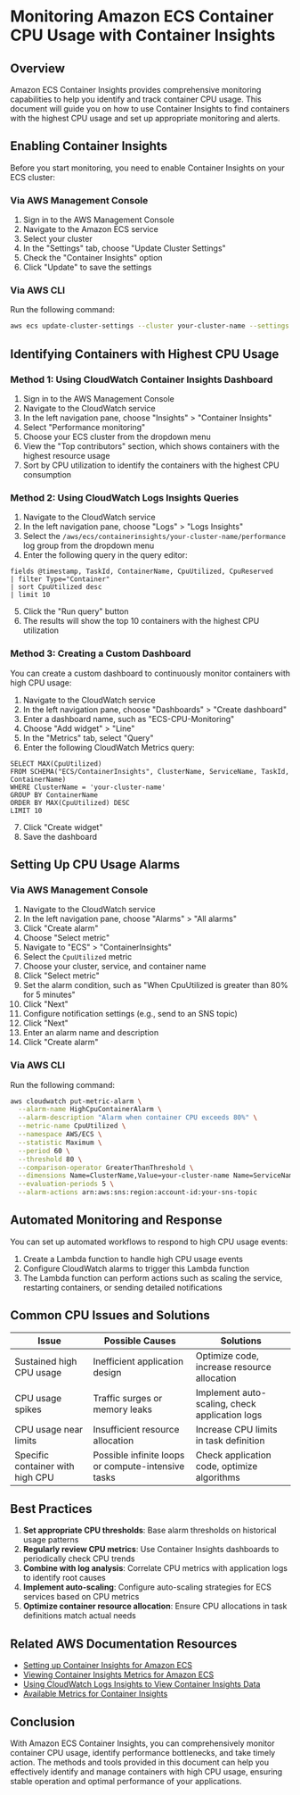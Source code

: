 # Monitoring Amazon ECS Container CPU Usage with Container Insights

## Overview

Amazon ECS Container Insights provides comprehensive monitoring capabilities to help you identify and track container CPU usage. This document will guide you on how to use Container Insights to find containers with the highest CPU usage and set up appropriate monitoring and alerts.

## Enabling Container Insights

Before you start monitoring, you need to enable Container Insights on your ECS cluster:

### Via AWS Management Console

1. Sign in to the AWS Management Console
2. Navigate to the Amazon ECS service
3. Select your cluster
4. In the "Settings" tab, choose "Update Cluster Settings"
5. Check the "Container Insights" option
6. Click "Update" to save the settings

### Via AWS CLI

Run the following command:

```bash
aws ecs update-cluster-settings --cluster your-cluster-name --settings name=containerInsights,value=enabled
```

## Identifying Containers with Highest CPU Usage

### Method 1: Using CloudWatch Container Insights Dashboard

1. Sign in to the AWS Management Console
2. Navigate to the CloudWatch service
3. In the left navigation pane, choose "Insights" > "Container Insights"
4. Select "Performance monitoring"
5. Choose your ECS cluster from the dropdown menu
6. View the "Top contributors" section, which shows containers with the highest resource usage
7. Sort by CPU utilization to identify the containers with the highest CPU consumption

### Method 2: Using CloudWatch Logs Insights Queries

1. Navigate to the CloudWatch service
2. In the left navigation pane, choose "Logs" > "Logs Insights"
3. Select the `/aws/ecs/containerinsights/your-cluster-name/performance` log group from the dropdown menu
4. Enter the following query in the query editor:

```
fields @timestamp, TaskId, ContainerName, CpuUtilized, CpuReserved
| filter Type="Container"
| sort CpuUtilized desc
| limit 10
```

5. Click the "Run query" button
6. The results will show the top 10 containers with the highest CPU utilization

### Method 3: Creating a Custom Dashboard

You can create a custom dashboard to continuously monitor containers with high CPU usage:

1. Navigate to the CloudWatch service
2. In the left navigation pane, choose "Dashboards" > "Create dashboard"
3. Enter a dashboard name, such as "ECS-CPU-Monitoring"
4. Choose "Add widget" > "Line"
5. In the "Metrics" tab, select "Query"
6. Enter the following CloudWatch Metrics query:

```
SELECT MAX(CpuUtilized) 
FROM SCHEMA("ECS/ContainerInsights", ClusterName, ServiceName, TaskId, ContainerName) 
WHERE ClusterName = 'your-cluster-name'
GROUP BY ContainerName
ORDER BY MAX(CpuUtilized) DESC
LIMIT 10
```

7. Click "Create widget"
8. Save the dashboard

## Setting Up CPU Usage Alarms

### Via AWS Management Console

1. Navigate to the CloudWatch service
2. In the left navigation pane, choose "Alarms" > "All alarms"
3. Click "Create alarm"
4. Choose "Select metric"
5. Navigate to "ECS" > "ContainerInsights"
6. Select the `CpuUtilized` metric
7. Choose your cluster, service, and container name
8. Click "Select metric"
9. Set the alarm condition, such as "When CpuUtilized is greater than 80% for 5 minutes"
10. Click "Next"
11. Configure notification settings (e.g., send to an SNS topic)
12. Click "Next"
13. Enter an alarm name and description
14. Click "Create alarm"

### Via AWS CLI

Run the following command:

```bash
aws cloudwatch put-metric-alarm \
  --alarm-name HighCpuContainerAlarm \
  --alarm-description "Alarm when container CPU exceeds 80%" \
  --metric-name CpuUtilized \
  --namespace AWS/ECS \
  --statistic Maximum \
  --period 60 \
  --threshold 80 \
  --comparison-operator GreaterThanThreshold \
  --dimensions Name=ClusterName,Value=your-cluster-name Name=ServiceName,Value=your-service-name \
  --evaluation-periods 5 \
  --alarm-actions arn:aws:sns:region:account-id:your-sns-topic
```

## Automated Monitoring and Response

You can set up automated workflows to respond to high CPU usage events:

1. Create a Lambda function to handle high CPU usage events
2. Configure CloudWatch alarms to trigger this Lambda function
3. The Lambda function can perform actions such as scaling the service, restarting containers, or sending detailed notifications

## Common CPU Issues and Solutions

| Issue | Possible Causes | Solutions |
|-------|----------------|-----------|
| Sustained high CPU usage | Inefficient application design | Optimize code, increase resource allocation |
| CPU usage spikes | Traffic surges or memory leaks | Implement auto-scaling, check application logs |
| CPU usage near limits | Insufficient resource allocation | Increase CPU limits in task definition |
| Specific container with high CPU | Possible infinite loops or compute-intensive tasks | Check application code, optimize algorithms |

## Best Practices

1. **Set appropriate CPU thresholds**: Base alarm thresholds on historical usage patterns
2. **Regularly review CPU metrics**: Use Container Insights dashboards to periodically check CPU trends
3. **Combine with log analysis**: Correlate CPU metrics with application logs to identify root causes
4. **Implement auto-scaling**: Configure auto-scaling strategies for ECS services based on CPU metrics
5. **Optimize container resource allocation**: Ensure CPU allocations in task definitions match actual needs

## Related AWS Documentation Resources

- [Setting up Container Insights for Amazon ECS](https://docs.aws.amazon.com/AmazonCloudWatch/latest/monitoring/deploy-container-insights-ECS-cluster.html)
- [Viewing Container Insights Metrics for Amazon ECS](https://docs.aws.amazon.com/AmazonCloudWatch/latest/monitoring/Container-Insights-view-metrics.html)
- [Using CloudWatch Logs Insights to View Container Insights Data](https://docs.aws.amazon.com/AmazonCloudWatch/latest/monitoring/Container-Insights-analyze-ECS.html)
- [Available Metrics for Container Insights](https://docs.aws.amazon.com/AmazonCloudWatch/latest/monitoring/Container-Insights-metrics-ECS.html)

## Conclusion

With Amazon ECS Container Insights, you can comprehensively monitor container CPU usage, identify performance bottlenecks, and take timely action. The methods and tools provided in this document can help you effectively identify and manage containers with high CPU usage, ensuring stable operation and optimal performance of your applications.

